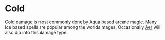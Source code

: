 # Cold

Cold damage is most commonly done by [Aqua](../Magic/Spell%20Tags/Water.md) based arcane magic. Many ice based spells are popular among the worlds mages. Occasionally [Aer](../Magic/Spell%20Tags/Air.md) will also dip into this damage type.